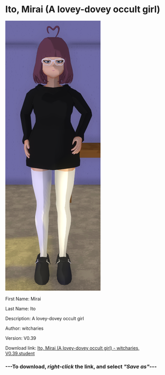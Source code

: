 # Ito, Mirai (A lovey-dovey occult girl)

<img src = "https://raw.githubusercontent.com/Arbiter1223/Daigaku-Gurashi-Custom-Students/master/Students/Files/Ito%2C%20Mirai%20(A%20lovey-dovey%20occult%20girl).png">

First Name: Mirai

Last Name: Ito

Description: A lovey-dovey occult girl

Author: witcharies

Version: V0.39

Download link: <a href="https://raw.githubusercontent.com/Arbiter1223/Daigaku-Gurashi-Custom-Students/master/Students/Files/Ito%2C%20Mirai%20(A%20lovey-dovey%20occult%20girl)%20-%20witcharies%2C%20V0.39.student">Ito, Mirai (A lovey-dovey occult girl) - witcharies, V0.39.student</a>

### ---**To download, _right-click_ the link, and select _"Save as"_**---
